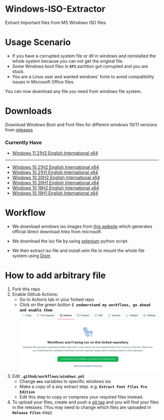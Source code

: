 # Windows-ISO-Extractor
Extract Important files from MS Windows ISO files

# Usage Scenario
- If you have a corrupted system file or dll in windows and reinstalled the whole system because you can not get the original file.
- Some Windows boot files in **`EFI`** partition got corrupted and you are stuck.
- You are a Linux user and wanted windows' fonts to avoid compatibility issues in Microsoft Office files.

You can now download any file you need from windows file system.

# Downloads
Download Windows Boot and Font files for different windows 10/11 versions from [releases](https://github.com/3omar-mostafa/Windows-ISO-Extractor/releases)

### Currently Have
- [Windows 11 21H2 English International x64](https://github.com/3omar-mostafa/Windows-ISO-Extractor/releases/tag/11_21H2_x64)

---

- [Windows 10 21H2 English International x64](https://github.com/3omar-mostafa/Windows-ISO-Extractor/releases/tag/21H2_x64)
- [Windows 10 21H1 English International x64](https://github.com/3omar-mostafa/Windows-ISO-Extractor/releases/tag/21H1_x64)
- [Windows 10 20H2 English International x64](https://github.com/3omar-mostafa/Windows-ISO-Extractor/releases/tag/20H2_x64)
- [Windows 10 20H1 English International x64](https://github.com/3omar-mostafa/Windows-ISO-Extractor/releases/tag/20H1_x64)
- [Windows 10 19H2 English International x64](https://github.com/3omar-mostafa/Windows-ISO-Extractor/releases/tag/19H2_x64)
- [Windows 10 19H1 English International x64](https://github.com/3omar-mostafa/Windows-ISO-Extractor/releases/tag/19H1_x64)

# Workflow
- We download windows iso images from [this website](https://tb.rg-adguard.net/public.php) which generates official direct download links from microsoft.

- We download the iso file by using [selenium](https://www.selenium.dev/) python script.

- We then extract iso file and install.wim file to mount the whole file system using [Dism](https://docs.microsoft.com/en-us/windows-hardware/manufacture/desktop/dism-image-management-command-line-options-s14)

# How to add arbitrary file
1. Fork this repo
2. Enable Github Actions:
    - Go to Actions tab in your forked repo
    - Click on the green button **`I undeerstand my workflows, go ahead and enable them`**
    ![](screenshot.jpg)
3. Edit **`.github/workflows/windows.yml`**
    - Change **`env`** variables to specific windows iso
    - Make a copy of a any extract step. e.g. **`Extract Font Files Pro Edition`**
    - Edit this step to copy or compress your required files instead.
4. To upload your files, create and push a [git tag](https://git-scm.com/book/en/v2/Git-Basics-Tagging) and you will find your files in the releases. (You may need to change which files are uploaded in **`Release Files`** step)